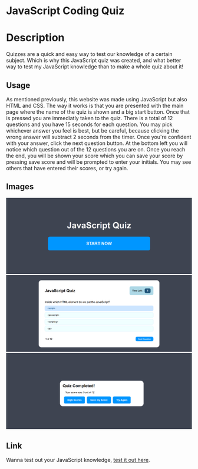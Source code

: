 # JavaScript Coding Quiz

# Description
Quizzes are a quick and easy way to test our knowledge of a certain subject. Which is why this JavaScript quiz was created, and what better way to test my JavaScript knowledge than to make a whole quiz about it!

## Usage
As mentioned previously, this website was made using JavaScript but also HTML and CSS. The way it works is that you are presented with the main page where the name of the quiz is shown and a big start button. Once that is pressed you are immediatly taken to the quiz. There is a total of 12 questions and you have 15 seconds for each question. You may pick whichever answer you feel is best, but be careful, because clicking the wrong answer will subtract 2 seconds from the timer. Once you're confident with your answer, click the next question button. At the bottom left you will notice which question out of the 12 questions you are on. Once you reach the end, you will be shown your score which you can save your score by pressing save score and will be prompted to enter your initials. You may see others that have entered their scores, or try again. 

## Images
![Screenshot of main page of quiz with start button.](./assets/images/SC-1.png)
![Screenshot of one of the questions and their possible answers.](./assets/images/SC-2.png)
![Screenshot of page once the quiz ends where you are shown your score with the option of looking at high scores, saving your score, or trying again.](./assets/images/SC-3.png)

## Link
Wanna test out your JavaScript knowledge, [test it out here](https://maxmruiz.github.io/JS-quiz/).